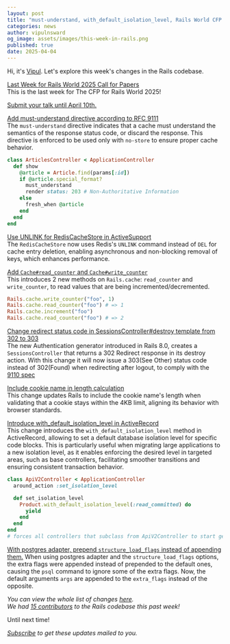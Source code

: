 ```yaml
---
layout: post
title: "must-understand, with_default_isolation_level, Rails World CFP and more!"
categories: news
author: vipulnsward
og_image: assets/images/this-week-in-rails.png
published: true
date: 2025-04-04
---
```


Hi, it's [Vipul](https://www.saeloun.com/team/vipul). Let's explore this week's changes in the Rails codebase.

[Last Week for Rails World 2025 Call for Papers](https://rubyonrails.org/2025/3/7/apply-to-speak-at-rails-world-2025)  
This is the last week for The CFP for Rails World 2025! 

[Submit your talk until April 10th.](https://sessionize.com/rails-world-2025/)

[Add must-understand directive according to RFC 9111](https://github.com/rails/rails/pull/54833)  
The `must-understand` directive indicates that a cache must understand the semantics of the response status code, or discard the response. This directive is enforced to be used only with `no-store` to ensure proper cache behavior.

```ruby
class ArticlesController < ApplicationController
  def show
    @article = Article.find(params[:id])
    if @article.special_format?
      must_understand
      render status: 203 # Non-Authoritative Information
    else
      fresh_when @article
    end
  end
end
```

[Use UNLINK for RedisCacheStore in ActiveSupport](https://github.com/rails/rails/pull/54861)  
The `RedisCacheStore` now uses Redis's `UNLINK` command instead of `DEL` for cache entry deletion, enabling asynchronous and non-blocking removal of keys, which enhances performance.

[Add `Cache#read_counter` and `Cache#write_counter`](https://github.com/rails/rails/pull/54855)  
This introduces 2 new methods on `Rails.cache`: `read_counter` and `write_counter`, to read values that are being incremented/decremented.

```ruby
Rails.cache.write_counter("foo", 1)
Rails.cache.read_counter("foo") # => 1
Rails.cache.increment("foo")
Rails.cache.read_counter("foo") # => 2
```

[Change redirect status code in SessionsController#destroy template from 302 to 303](https://github.com/rails/rails/pull/54849)  
The new Authentication generator introduced in Rails 8.0, creates a `SessionsController` that returns a 302 Redirect response in its destroy action.
With this change it will now issue a 303(See Other) status code instead of 302(Found) when redirecting after logout, to comply with the [9110 spec](https://www.rfc-editor.org/rfc/rfc9110#status.302)

[Include cookie name in length calculation](https://github.com/rails/rails/pull/54843)  
This change updates Rails to include the cookie name's length when validating that a cookie stays within the 4KB limit, 
aligning its behavior with browser standards.

[Introduce with_default_isolation_level in ActiveRecord](https://github.com/rails/rails/pull/54836)  
This change introduces the `with_default_isolation_level` method in ActiveRecord, allowing to set a default database isolation level for specific code blocks.
This is particularly useful when migrating large applications to a new isolation level, as it enables enforcing the desired level in targeted areas, such as base controllers, facilitating smoother transitions and ensuring consistent transaction behavior.

```ruby
class ApiV2Controller < ApplicationController
  around_action :set_isolation_level

  def set_isolation_level
    Product.with_default_isolation_level(:read_committed) do
      yield
    end
  end
end
# forces all controllers that subclass from ApiV2Controller to start getting new isolation level
```

[With postgres adapter, prepend `structure_load_flags` instead of appending them.](https://github.com/rails/rails/pull/54813)
When using postgres adapter and the `structure_load_flags` options, the extra flags were appended instead of prepended to the default ones, causing the `psql` command to ignore some of the extra flags.
Now, the default arguments `args` are appended to the `extra_flags` instead of the opposite.

_You can view the whole list of changes [here](https://github.com/rails/rails/compare/@%7B2025-03-29%7D...main@%7B2025-04-04%7D)._  
_We had [15 contributors](https://contributors.rubyonrails.org/contributors/in-time-window/20250329-20250404) to the Rails codebase this past week!_  

Until next time!

_[Subscribe](https://world.hey.com/this.week.in.rails) to get these updates mailed to you._
